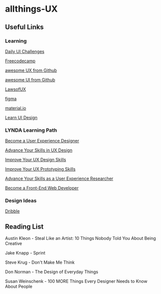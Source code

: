 # allthings-UX

## Useful Links

### Learning
[Daily UI Challenges](https://www.dailyui.co/)

[Freecodecamp](https://www.freecodecamp.org/learn/)

[awesome UX from Github](https://github.com/netoguimaraes/awesome-ux)

[awesome UI from Github](https://github.com/kevindeasis/awesome-ui)

[LawsofUX](https://lawsofux.com/)

[figma](https://www.figma.com/)

[material.io](https://material.io/design/introduction)

[Learn UI Design](https://learnui.design/blog/)

### LYNDA Learning Path
[Become a User Experience Designer](https://www.linkedin.com/learning/paths/become-a-user-experience-designer?u=43607124)

[Advance Your Skills in UX Design](https://www.linkedin.com/learning/paths/advance-your-skills-in-ux-design?u=43607124)

[Improve Your UX Design Skills](https://www.linkedin.com/learning/paths/improve-your-ux-design-skills?u=43607124)

[Improve Your UX Prototyping Skills](https://www.linkedin.com/learning/paths/improve-your-ux-prototyping-skills?u=43607124)

[Advance Your Skills as a User Experience Researcher](https://www.linkedin.com/learning/paths/advance-your-skills-as-a-user-experience-researcher?u=43607124)

[Become a Front-End Web Developer](https://www.linkedin.com/learning/paths/become-a-front-end-web-developer?u=43607124)

### Design Ideas
[Dribble](https://dribbble.com/)

## Reading List
Austin Kleon - Steal Like an Artist: 10 Things Nobody Told You About Being Creative

Jake Knapp - Sprint

Steve Krug - Don't Make Me Think

Don Norman - The Design of Everyday Things

Susan Weinschenk - 100 MORE Things Every Designer Needs to Know About People


